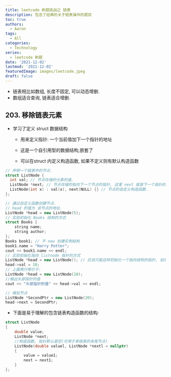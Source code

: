 ```yaml
---
title: leetcode 刷题挑战之 链表
description: 包含了经典的关于链表操作的题目
toc: true
authors:
  - Aaron
tags:
  - All
categories:
  - Technology
series:
  - leetcode 刷题
date: '2021-12-02'
lastmod: '2021-12-02'
featuredImage: images/leetcode.jpeg
draft: false
---
```




- 链表相比如数组, 长度不固定, 可以动态增删.
- 数组适合查询, 链表适合增删.

## 203. 移除链表元素

- 学习了定义 struct 数据结构

  - 用来定义指针: 一个当前值加下一个指针的地址

  - 这是一个自引用型的数据结构,嵌套了

  - 可以在struct 内定义构造函数, 如果不定义则有默认构造函数

```c++
// 声明一个链表中的节点.
struct ListNode {
  int val; // 节点存储的元素的值.
  ListNode *next; // 节点存储的指向下一个节点的指针, 这里 next 就是下一个指针的地址.
  ListNode(int x) : val(x), next(NULL) {} // 节点的自定义构造函数.
};

// 通过自定义函数创建节点.
// head 的值为 该节点的地址. 
ListNode *head = new ListNode(5);
// 实验初始化 Books 结构的方式
struct Books {
    string name;
    string author;
};
Books book1; // 不 new 创建实例结构
book1.name = "Harry Potter";
cout << book1.name << endl;
// 实验初始化指向 listnode 指针的方式
ListNode *head = new ListNode(); // 应该只能这样初始化一个指向结构的指针, 如果像上面那样不 new 的话, 无法运行.
head->val = 10;
// 上面两行等价于:
ListNode *head = new ListNode(10);
//输出头部指针的值
cout << "头部指针的值" << head->val << endl;

// 增加节点
ListNode *SecondPtr = new ListNode(20);
head->next = SecondPtr;
```

- 下面是易于理解的包含链表构造函数的结构:

```c++
struct ListNode
{
    double value;
    ListNode *next;
    //构造函数, 指针默认是空(可用于单链表的末尾节点)
    ListNode(double valuel, ListNode *nextl = nullptr)
    {
        value = value1;
        next = next1;
    }
};